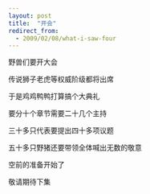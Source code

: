 ```yaml
---
layout: post
title:  "开会"
redirect_from:
  - 2009/02/08/what-i-saw-four
---
```


野兽们要开大会

传说狮子老虎等权威阶级都将出席

于是鸡鸡鸭鸭打算搞个大典礼

要分十个章节需要二十几个主持

三十多只代表要提出四十多项议题

五十多只野猪还要带领全体喊出无数的敬意

空前的准备开始了

敬请期待下集
